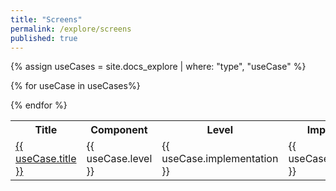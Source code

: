 ```yaml
---
title: "Screens"
permalink: /explore/screens
published: true
---
```


{% assign useCases = site.docs_explore | where: "type", "useCase" %}

<table>
    <tr>
        <th>Title</th>
        <th>Component</th>
        <th>Level</th>
        <th>Implementation</th>
        <th>Documentation</th>
        <th>Type</th>
        <th>Layer</th>
        <th>Facade</th>
        <th>Actor</th>
        <th>Component</th>
        <th>CREATED_AT</th>
        <th>CHANGED_AT</th>
    </tr>

{% for useCase in useCases%}

<tr>
<td>
<a href="{{ useCase.url }}">
{{ useCase.title }}
</a>
</td>
<td>
{{ useCase.level }}
</td>
<td>
{{ useCase.implementation }}
</td>
<td>
{{ useCase.documentation }}
</td>
<td>
{{ useCase.type }}
</td>
<td>
{{ useCase.layer }}
</td>
<td>
{{ useCase.facade }}
</td>
<td>
{{ useCase.actor }}
</td>
<td>
{{ useCase.component }}
</td>
<td>
{{ useCase.CREATED_AT }}
</td>
<td>
{{ useCase.CHANGED_AT }}
</td>

</tr>
{% endfor %}
<table>

